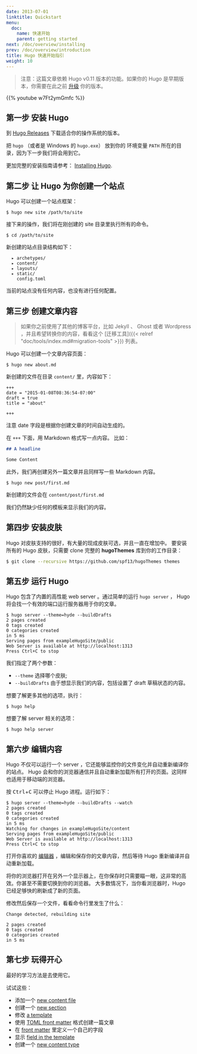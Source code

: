 ```yaml
---
date: 2013-07-01
linktitle: Quickstart
menu:
  doc:
    name: 快速开始
    parent: getting started
next: /doc/overview/installing
prev: /doc/overview/introduction
title: Hugo 快速开始指引
weight: 10
---
```


> 注意：这篇文章依赖 Hugo v0.11 版本的功能。如果你的 Hugo 是早期版本，你需要在此之前 [升级](/doc/overview/installing/) 你的版本。

{{% youtube w7Ft2ymGmfc %}}

## 第一步 安装 Hugo

到 [Hugo Releases](https://github.com/spf13/hugo/releases) 下载适合你的操作系统的版本。

把 `hugo` （或者是 Windows 的 `hugo.exe`） 放到你的 环境变量 `PATH` 所在的目录，因为下一步我们将会用到它。

更加完整的安装指南请参考： [Installing Hugo](/doc/overview/installing/).

## 第二步 让 Hugo 为你创建一个站点

Hugo 可以创建一个站点框架：

    $ hugo new site /path/to/site

接下来的操作，我们将在刚创建的 site 目录里执行所有的命令。

    $ cd /path/to/site

新创建的站点目录结构如下：

      ▸ archetypes/
      ▸ content/
      ▸ layouts/
      ▸ static/
        config.toml

当前的站点没有任何内容，也没有进行任何配置。

## 第三步 创建文章内容

> 如果你之前使用了其他的博客平台，比如 Jekyll 、 Ghost 或者 Wordpress ，并且希望转换你的内容，看看这个 [迁移工具]({{< relref "doc/tools/index.md#migration-tools" >}}) 列表。

Hugo 可以创建一个文章内容页面：

    $ hugo new about.md

新创建的文件在目录 `content/` 里，内容如下：

```
+++
date = "2015-01-08T08:36:54-07:00"
draft = true
title = "about"

+++

```

注意 date 字段是根据你创建文章的时间自动生成的。

在 `+++` 下面，用 Markdown 格式写一点内容。 比如：

```markdown
## A headline

Some Content
```

此外，我们再创建另外一篇文章并且同样写一些 Markdown 内容。

    $ hugo new post/first.md

新创建的文件会在 `content/post/first.md`

我们仍然缺少任何的模板来显示我们的内容。

## 第四步 安装皮肤

Hugo 对皮肤支持的很好，有大量的现成皮肤可选，并且一直在增加中。
要安装所有的 Hugo 皮肤，只需要 clone 完整的 **hugoThemes** 库到你的工作目录：

```bash
$ git clone --recursive https://github.com/spf13/hugoThemes themes
```

## 第五步 运行 Hugo

Hugo 包含了内置的高性能 web server 。通过简单的运行 `hugo server` ， Hugo 将会找一个有效的端口运行服务器用于你的文章。

    $ hugo server --theme=hyde --buildDrafts
    2 pages created
    0 tags created
    0 categories created
    in 5 ms
    Serving pages from exampleHugoSite/public
    Web Server is available at http://localhost:1313
    Press Ctrl+C to stop

我们指定了两个参数：

 * `--theme` 选择哪个皮肤;
 * `--buildDrafts` 由于想显示我们的内容，包括设置了 draft 草稿状态的内容。

想要了解更多其他的选项，执行：

    $ hugo help

想要了解 server 相关的选项：

    $ hugo help server

## 第六步 编辑内容

Hugo 不仅可以运行一个 server ，它还能够监控你的文件变化并自动重新编译你的站点。
Hugo 会和你的浏览器通信并且自动重新加载所有打开的页面。这同样也适用于移动端的浏览器。

按 <kbd>Ctrl</kbd>+<kbd>C</kbd> 可以停止 Hugo 进程。运行如下：

    $ hugo server --theme=hyde --buildDrafts --watch
    2 pages created
    0 tags created
    0 categories created
    in 5 ms
    Watching for changes in exampleHugoSite/content
    Serving pages from exampleHugoSite/public
    Web Server is available at http://localhost:1313
    Press Ctrl+C to stop

打开你喜欢的 [编辑器](http://vim.spf13.com/) ，编辑和保存你的文章内容，然后等待 Hugo 重新编译并自动重新加载。

将你的浏览器打开在另外一个显示器上，在你保存时只需要瞄一眼，这非常的高效。你甚至不需要切换到你的浏览器。
大多数情况下，当你看浏览器时，Hugo 已经足够快的刷新成了新的页面。

修改然后保存一个文件，看看命令行里发生了什么：

    Change detected, rebuilding site

    2 pages created
    0 tags created
    0 categories created
    in 5 ms

## 第七步 玩得开心

最好的学习方法是去使用它。

试试这些：

 * 添加一个 [new content file](/doc/content/organization/)
 * 创建一个 [new section](/doc/content/sections/)
 * 修改 [a template](/doc/layout/templates/)
 * 使用 [TOML front matter](/doc/content/front-matter/) 格式创建一篇文章
 * 在 [front matter](/doc/content/front-matter/) 里定义一个自己的字段
 * 显示 [field in the template](/doc/layout/variables/)
 * 创建一个 [new content type](/doc/content/types/)
